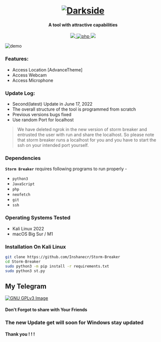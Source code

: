 <h1 align="center">
  <br>
  <a href="https://github.com/ultrasecurity/Storm-Breaker"><img src="http://dl.sabzlearn.ir/demo/storm/1demo.png" alt="Darkside"></a>

</h1>

<h4 align="center">A tool with attractive capabilities</h4>

<p align="center">
  <a href="http://python.org">
    <img src="https://img.shields.io/badge/python-v3-blue">
  </a>
  <a href="https://php.net">
    <img src="https://img.shields.io/badge/php-7.4.4-green"
         alt="php">
  </a>

  <a href="https://www.microsoft.com/de-de/">
    <img src="https://img.shields.io/badge/platform-Linux-red">
  </a>
</p>

![demo](https://github.com/Inshanecr/StormBreaker/blob/main/IMG_20220521_205527_797.jpg)

### Features:

- Access Location [AdvanceTheme]
- Access Webcam
- Access Microphone



### Update Log:
- Second(latest) Update in  June 17, 2022
- The overall structure of the tool is programmed from scratch
- Previous versions bugs fixed
- Use random Port for localhost
> We have deleted ngrok in the new version of storm breaker and entrusted the user with run and share the localhost. So please note that storm breaker runs a localhost for you and you have to start the ssh on your intended port yourself.


### Dependencies

**`Storm Breaker`** requires following programs to run properly - 
- `python3`
- `JavaScript`
- `php`
- `neofetch`
- `git`
- `ssh`


### Operating Systems Tested

- Kali Linux 2022
- macOS Big Sur / M1 

### Installation On Kali Linux


```bash
git clone https://github.com/Inshanecr/Storm-Breaker
cd Storm-Breaker
sudo python3 -m pip install -r requirements.txt
sudo python3 st.py
```

## My Telegram
[![GNU GPLv3 Image](https://telegram.org/img/t_logo.png)](http://t.me/LooQaat)

#### Don't Forgot to share with Your Friends 
### The new Update get will soon for Windows stay updated
#### Thank you ! ! ! 

